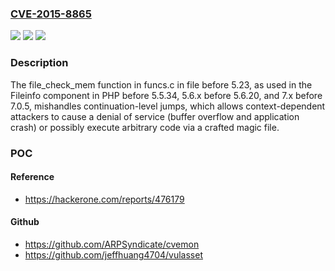 ### [CVE-2015-8865](https://cve.mitre.org/cgi-bin/cvename.cgi?name=CVE-2015-8865)
![](https://img.shields.io/static/v1?label=Product&message=n%2Fa&color=blue)
![](https://img.shields.io/static/v1?label=Version&message=n%2Fa&color=blue)
![](https://img.shields.io/static/v1?label=Vulnerability&message=n%2Fa&color=brighgreen)

### Description

The file_check_mem function in funcs.c in file before 5.23, as used in the Fileinfo component in PHP before 5.5.34, 5.6.x before 5.6.20, and 7.x before 7.0.5, mishandles continuation-level jumps, which allows context-dependent attackers to cause a denial of service (buffer overflow and application crash) or possibly execute arbitrary code via a crafted magic file.

### POC

#### Reference
- https://hackerone.com/reports/476179

#### Github
- https://github.com/ARPSyndicate/cvemon
- https://github.com/jeffhuang4704/vulasset

